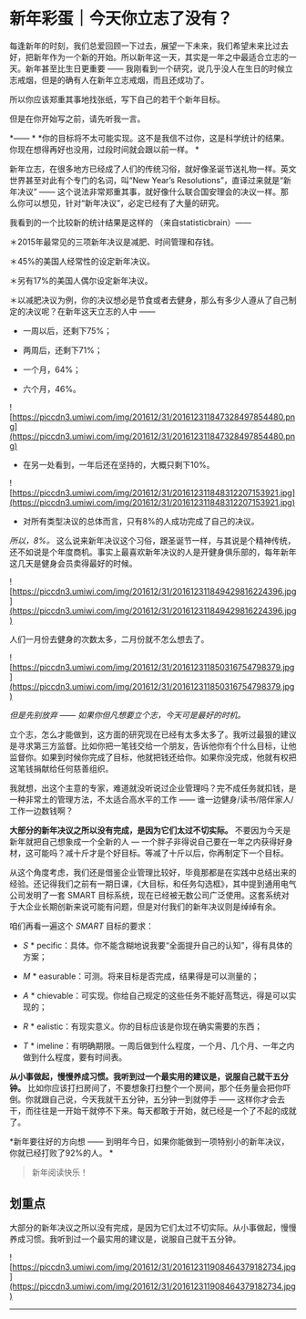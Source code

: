 # 新年彩蛋｜今天你立志了没有？

每逢新年的时刻，我们总爱回顾一下过去，展望一下未来，我们希望未来比过去好，把新年作为一个新的开始。所以新年这一天，其实是一年之中最适合立志的一天。新年甚至比生日更重要 —— 我刚看到一个研究，说几乎没人在生日的时候立志戒烟，但是的确有人在新年立志戒烟，而且还成功了。

所以你应该郑重其事地找张纸，写下自己的若干个新年目标。

但是在你开始写之前，请先听我一言。

 *—— *  *你的目标将不太可能实现。这不是我信不过你，这是科学统计的结果。你现在想得再好也没用，过段时间就会跟以前一样。 *

新年立志，在很多地方已经成了人们的传统习俗，就好像圣诞节送礼物一样。英文世界甚至对此有个专门的名词，叫“New Year’s Resolutions”，直译过来就是“新年决议” —— 这个说法非常郑重其事，就好像什么联合国安理会的决议一样。那么你可以想见，针对“新年决议”，必定已经有了大量的研究。

我看到的一个比较新的统计结果是这样的 （来自statisticbrain）—— 

＊2015年最常见的三项新年决议是减肥、时间管理和存钱。

＊45%的美国人经常性的设定新年决议。

＊另有17%的美国人偶尔设定新年决议。

＊以减肥决议为例，你的决议想必是节食或者去健身，那么有多少人遵从了自己制定的决议呢？在新年这天立志的人中 —— 

* 一周以后，还剩下75%；

* 两周后，还剩下71%；

* 一个月，64%；

* 六个月，46%。

![https://piccdn3.umiwi.com/img/201612/31/201612311847328497854480.png](https://piccdn3.umiwi.com/img/201612/31/201612311847328497854480.png)

* 在另一处看到，一年后还在坚持的，大概只剩下10%。

![https://piccdn3.umiwi.com/img/201612/31/201612311848312207153921.jpg](https://piccdn3.umiwi.com/img/201612/31/201612311848312207153921.jpg)

* 对所有类型决议的总体而言，只有8%的人成功完成了自己的决议。

 *所以，8%。* 这么说来新年决议这个习俗，跟圣诞节一样，与其说是个精神传统，还不如说是个年度商机。事实上最喜欢新年决议的人是开健身俱乐部的，每年新年这几天是健身会员卖得最好的时候。

![https://piccdn3.umiwi.com/img/201612/31/201612311849429816224396.jpg](https://piccdn3.umiwi.com/img/201612/31/201612311849429816224396.jpg)

人们一月份去健身的次数太多，二月份就不怎么想去了。

![https://piccdn3.umiwi.com/img/201612/31/201612311850316754798379.jpg](https://piccdn3.umiwi.com/img/201612/31/201612311850316754798379.jpg)

 *但是先别放弃 —— 如果你但凡想要立个志，今天可是最好的时机。*

立个志，怎么才能做到，这方面的研究现在已经有太多太多了。我听过最狠的建议是寻求第三方监督。比如你把一笔钱交给一个朋友，告诉他你有个什么目标，让他监督你。如果到时候你完成了目标，他就把钱还给你。如果你没完成，他就有权把这笔钱捐献给任何慈善组织。

我就想，出这个主意的专家，难道就没听说过企业管理吗？完不成任务就扣钱，是一种非常土的管理方法，不太适合高水平的工作 —— 谁一边健身/读书/陪伴家人/工作一边数钱啊？

 **大部分的新年决议之所以没有完成，是因为它们太过不切实际。** 不要因为今天是新年就把自己想象成一个全新的人 — 一个胖子非得说自己要在一年之内获得好身材，这可能吗？减十斤才是个好目标。等减了十斤以后，你再制定下一个目标。

从这个角度考虑，我们还是借鉴企业管理比较好，毕竟那都是在实践中总结出来的经验。还记得我们之前有一期日课，《大目标，和任务勾选框》，其中提到通用电气公司发明了一套 SMART 目标系统，现在已经被无数公司广泛使用。这套系统对于大企业长期创新来说可能有问题，但是对付我们的新年决议则是绰绰有余。

咱们再看一遍这个 *SMART* 目标的要求：

* *S* * pecific：具体。你不能含糊地说我要“全面提升自己的认知”，得有具体的方案；

* *M* * easurable：可测。将来目标是否完成，结果得是可以测量的；

* *A* * chievable：可实现。你给自己规定的这些任务不能好高骛远，得是可以实现的；

* *R* * ealistic：有现实意义。你的目标应该是你现在确实需要的东西；

* *T* * imeline：有明确期限。一周后做到什么程度，一个月、几个月、一年之内做到什么程度，要有时间表。

 **从小事做起，慢慢养成习惯。我听到过一个最实用的建议是，说服自己就干五分钟。** 比如你应该打扫房间了，不要想象打扫整个一个房间，那个任务量会把你吓倒。你就跟自己说，今天我就干五分钟，五分钟一到就停手 —— 这样你才会去干，而往往是一开始干就停不下来。每天都敢于开始，就已经是一个了不起的成就了。

 *新年要往好的方向想 —— 到明年今日，如果你能做到一项特别小的新年决议，你就已经打败了92%的人。 *

> 新年阅读快乐！

## 划重点

大部分的新年决议之所以没有完成，是因为它们太过不切实际。从小事做起，慢慢养成习惯。我听到过一个最实用的建议是，说服自己就干五分钟。

![https://piccdn3.umiwi.com/img/201612/31/201612311908464379182734.jpg](https://piccdn3.umiwi.com/img/201612/31/201612311908464379182734.jpg)

---
